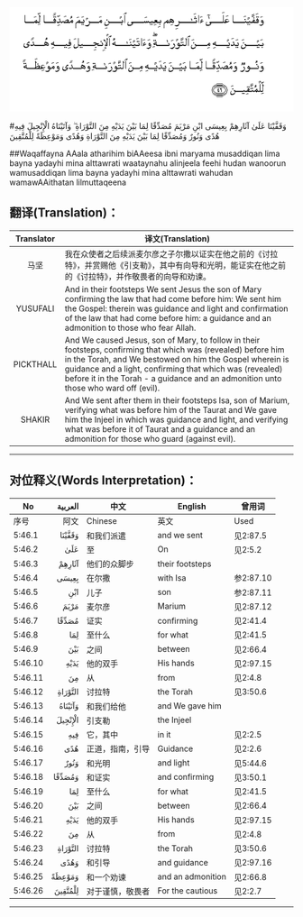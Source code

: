 ![005:046](images/005_046.gif)

#وَقَفَّيْنَا عَلَىٰ آثَارِهِمْ بِعِيسَى ابْنِ مَرْيَمَ مُصَدِّقًا لِمَا بَيْنَ يَدَيْهِ مِنَ التَّوْرَاةِ ۖ وَآتَيْنَاهُ الْإِنْجِيلَ فِيهِ هُدًى وَنُورٌ وَمُصَدِّقًا لِمَا بَيْنَ يَدَيْهِ مِنَ التَّوْرَاةِ وَهُدًى وَمَوْعِظَةً لِلْمُتَّقِينَ 

##Waqaffayna AAala atharihim biAAeesa ibni maryama musaddiqan lima bayna yadayhi mina alttawrati waataynahu alinjeela feehi hudan wanoorun wamusaddiqan lima bayna yadayhi mina alttawrati wahudan wamawAAithatan lilmuttaqeena 

## 翻译(Translation)：

| Translator | 译文(Translation)                                            |
| :--------: | ------------------------------------------------------------ |
|    马坚    | 我在众使者之后续派麦尔彦之子尔撒以证实在他之前的《讨拉特》，并赏赐他《引支勒》，其中有向导和光明，能证实在他之前的《讨拉特》，并作敬畏者的向导和劝谏。 |
|  YUSUFALI  | And in their footsteps We sent Jesus the son of Mary confirming the law that had come before him: We sent him the Gospel: therein was guidance and light and confirmation of the law that had come before him: a guidance and an admonition to those who fear Allah. |
| PICKTHALL  | And We caused Jesus, son of Mary, to follow in their footsteps, confirming that which was (revealed) before him in the Torah, and We bestowed on him the Gospel wherein is guidance and a light, confirming that which was (revealed) before it in the Torah - a guidance and an admonition unto those who ward off (evil). |
|   SHAKIR   | And We sent after them in their footsteps Isa, son of Marium, verifying what was before him of the Taurat and We gave him the Injeel in which was guidance and light, and verifying what was before it of Taurat and a guidance and an admonition for those who guard (against evil). |

---

## 对位释义(Words Interpretation)：

| No   | العربية | 中文    | English | 曾用词 |
| ---- | ------: | ------- | ------- | ------ |
| 序号 |    阿文 | Chinese | 英文    | Used   |
| 5:46.1  | وَقَفَّيْنَا  | 和我们派遣       | and we sent       | 见2:87.5  |
| 5:46.2  | عَلَىٰ     | 至               | On                | 见2:5.2   |
| 5:46.3  | آثَارِهِمْ  | 他们的众脚步     | their footsteps   |           |
| 5:46.4  | بِعِيسَى   | 在尔撒           | with Isa          | 参2:87.10 |
| 5:46.5  | ابْنِ     | 儿子             | son               | 参2:87.11 |
| 5:46.6  | مَرْيَمَ    | 麦尔彦           | Marium            | 见2:87.12 |
| 5:46.7  | مُصَدِّقًا   | 证实             | confirming        | 见2:41.4  |
| 5:46.8  | لِمَا     | 至什么           | for what          | 见2:41.5  |
| 5:46.9  | بَيْنَ     | 之间             | between           | 见2:66.4  |
| 5:46.10 | يَدَيْهِ    | 他的双手         | His hands         | 见2:97.15 |
| 5:46.11 | مِنَ      | 从               | from              | 见2:4.8   |
| 5:46.12 | التَّوْرَاةِ | 讨拉特           | the Torah         | 见3:50.6  |
| 5:46.13 | وَآتَيْنَاهُ | 和我们给他       | and We gave him   |           |
| 5:46.14 | الْإِنْجِيلَ | 引支勒           | the Injeel        |           |
| 5:46.15 | فِيهِ     | 它，其中         | in it             | 见2:2.5   |
| 5:46.16 | هُدًى     | 正道，指南，引导 | Guidance          | 见2:2.6   |
| 5:46.17 | وَنُورٌ    | 和光明           | and light         | 见5:44.6  |
| 5:46.18 | وَمُصَدِّقًا  | 和证实           | and confirming    | 见3:50.1  |
| 5:46.19 | لِمَا     | 至什么           | for what          | 见2:41.5  |
| 5:46.20 | بَيْنَ     | 之间             | between           | 见2:66.4  |
| 5:46.21 | يَدَيْهِ    | 他的双手         | His hands         | 见2:97.15 |
| 5:46.22 | مِنَ      | 从               | from              | 见2:4.8   |
| 5:46.23 | التَّوْرَاةِ | 讨拉特           | the Torah         | 见3:50.6  |
| 5:46.24 | وَهُدًى    | 和引导           | and guidance      | 见2:97.16 |
| 5:46.25 | وَمَوْعِظَةً  | 和一个劝谏       | and an admonition | 见2:66.8  |
| 5:46.26 | لِلْمُتَّقِينَ | 对于谨慎，敬畏者 | For the cautious  | 见2:2.7   |

---
